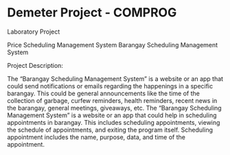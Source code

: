 # Demeter Project - COMPROG
Laboratory Project

Price Scheduling Management System
Barangay Scheduling Management System

Project Description:

The “Barangay Scheduling Management System” is a website or an app that could send notifications or emails regarding the happenings in a specific barangay. This could be general announcements like the time of the collection of garbage, curfew reminders, health reminders, recent news in the barangay, general meetings, giveaways, etc.
The “Barangay Scheduling Management System” is a website or an app that could help in scheduling appointments in barangay.
This includes scheduling appointments, viewing the schedule of appointments, and exiting the program itself. Scheduling appointment 
includes the name, purpose, data, and time of the appointment.
